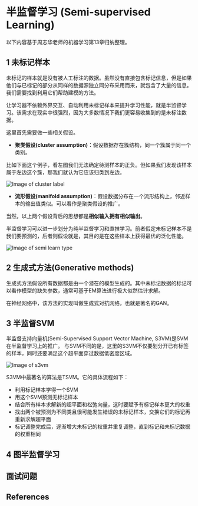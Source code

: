 # 半监督学习 (Semi-supervised Learning)
以下内容基于周志华老师的机器学习第13章归纳整理。

## 1 未标记样本
未标记的样本就是没有被人工标注的数据。虽然没有直接包含标记信息，但是如果他们与已标记的部分从同样的数据源独立同分布采用而来，就包含了大量的信息。
我们需要找到利用它们帮助建模的方法。

让学习器不依赖外界交互、自动利用未标记样本来提升学习性能，就是半监督学习。该需求在现实中很强烈，因为大多数情况下我们更容易收集到的是未标注数据。

这里首先需要做一些相关假设。

- **聚类假设(cluster assumption)**：假设数据存在簇结构，同一个簇属于同一个类别。

比如下面这个例子，看左图我们无法确定待测样本的正负。但如果我们发现该样本属于左边这个簇，那我们就认为它应该归类到左边。

![Image of cluster label](https://github.com/songchangyi/MachineLearningResume/blob/master/img/cluster_label.PNG)

- **流形假设(manifold assumption)**：假设数据分布在一个流形结构上，邻近样本的输出值类似。可以看作是聚类假设的推广。

当然，以上两个假设背后的思想都是**相似输入拥有相似输出**。

半监督学习可以进一步划分为纯半监督学习和直推学习。前者假定未标记样本不是我们要预测的，后者则假设就是，其目的是在这些样本上获得最优的泛化性能。

![Image of semi learn type](https://github.com/songchangyi/MachineLearningResume/blob/master/img/semi_learn_type.PNG)

## 2 生成式方法(Generative methods)
生成式方法假设所有数据都是由一个潜在的模型生成的。其中未标记数据的标记可以看作模型的缺失参数，通常可基于EM算法进行极大似然估计求解。

在神经网络中，该方法的实现叫做生成式对抗网络，也就是著名的GAN。

## 3 半监督SVM
半监督支持向量机(Semi-Supervised Support Vector Machine, S3VM)是SVM在半监督学习上的推广。
与SVM不同的是，这里的S3VM不仅要划分开已有标签的样本，同时还要满足这个超平面穿过数据低密度区域。

![Image of s3vm](https://github.com/songchangyi/MachineLearningResume/blob/master/img/s3vm.PNG)

S3VM中最著名的算法是TSVM。它的具体流程如下：
- 利用标记样本学得一个SVM
- 用这个SVM预测无标记样本
- 结合所有样本求解新的超平面和松弛向量，这时要赋予有标记样本更大的权重
- 找出两个被预测为不同类且很可能发生错误的未标记样本，交换它们的标记再重新求解超平面
- 标记调整完成后，逐渐增大未标记的权重并重复调整，直到标记和未标记数据的权重相同

## 4 图半监督学习


## 面试问题

## References
